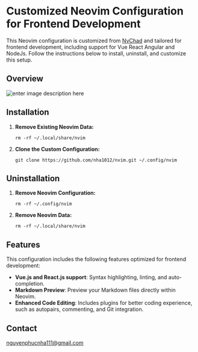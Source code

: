# Customized Neovim Configuration for Frontend Development

This Neovim configuration is customized from [NvChad](https://github.com/NvChad/NvChad) and tailored for frontend development, including support for Vue React Angular and NodeJs. Follow the instructions below to install, uninstall, and customize this setup.


## Overview
![enter image description here](https://i.ibb.co/ZLDf4rD/Screen-Shot-2024-05-31-at-14-00-13.png)

## Installation

1.  **Remove Existing Neovim Data:**
    
    `rm -rf ~/.local/share/nvim` 
    
2.  **Clone the Custom Configuration:**
    
    `git clone https://github.com/nha1012/nvim.git ~/.config/nvim` 
    

## Uninstallation

1.  **Remove Neovim Configuration:**
    
    `rm -rf ~/.config/nvim` 
    
2.  **Remove Neovim Data:**
    
    `rm -rf ~/.local/share/nvim` 
    

## Features

This configuration includes the following features optimized for frontend development:

-   **Vue.js and React.js support**: Syntax highlighting, linting, and auto-completion.
-   **Markdown Preview**: Preview your Markdown files directly within Neovim.
-   **Enhanced Code Editing**: Includes plugins for better coding experience, such as autopairs, commenting, and Git integration.

## Contact
nguyenphucnha111@gmail.com
